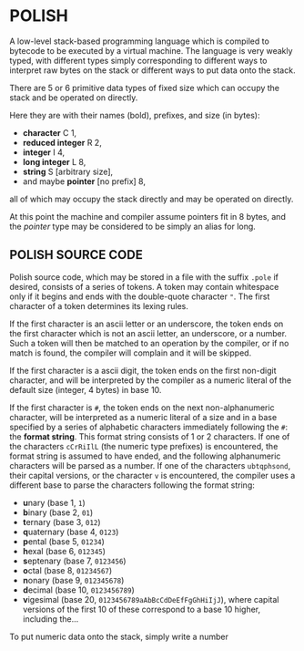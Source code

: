 # POLISH

A low-level stack-based programming language which is compiled to bytecode
to be executed by a virtual machine. The language is very weakly typed,
with different types simply corresponding to different ways to interpret
raw bytes on the stack or different ways to put data onto the stack.

There are 5 or 6 primitive data types of fixed size which can occupy the stack
and be operated on directly.

Here they are with their names (bold), prefixes, and size (in bytes):
* **character** C 1,
* **reduced integer** R 2,
* **integer** I 4,
* **long integer** L 8,
* **string** S [arbitrary size],
* and maybe **pointer** [no prefix] 8,

all of which may occupy the stack directly and may be operated on directly.

At this point the machine and compiler assume pointers fit in 8 bytes,
and the *pointer* type may be considered to be simply an alias for long.

## POLISH SOURCE CODE

Polish source code, which may be stored in a file with the suffix
`.pole` if desired, consists of a series of tokens.
A token may contain whitespace only if it begins and ends with the double-quote
character `"`. The first character of a token determines its lexing rules.

If the first character is an ascii letter or an underscore, the token ends on the
first character which is not an ascii letter, an underscore, or a number.
Such a token will then be matched to an operation by the compiler, or if no
match is found, the compiler will complain and it will be skipped.

If the first character is a ascii digit, the token ends on the first non-digit
character, and will be interpreted by the compiler as a numeric literal of the
default size (integer, 4 bytes) in base 10.

If the first character is `#`, the token ends on the next non-alphanumeric
character, will be interpreted as a numeric literal of a size and in a base
specified by a series of alphabetic characters immediately following the `#`:
the **format string**. This format string consists of 1 or 2 characters.
If one of the characters `cCrRiIlL`
(the numeric type prefixes) is encountered, the format string is assumed to
have ended, and the following alphanumeric characters will be parsed as a number.
If one of the characters `ubtqphsond`, their capital versions, or the character
`v` is encountered, the compiler uses a different base to parse the characters
following the format string:
* **u**nary (base 1, `1`)
* **b**inary (base 2, `01`)
* **t**ernary (base 3, `012`)
* **q**uaternary (base 4, `0123`)
* **p**ental (base 5, `01234`)
* **h**exal (base 6, `012345`)
* **s**eptenary (base 7, `0123456`)
* **o**ctal (base 8, `01234567`)
* **n**onary (base 9, `012345678`)
* **d**ecimal (base 10, `0123456789`)
* **v**igesimal (base 20, `0123456789aAbBcCdDeEfFgGhHiIjJ`),
where capital versions of the first 10 of these correspond to a base 10 higher,
including the...

To put numeric data onto the stack, simply write a number

